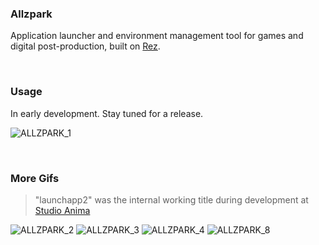 
### Allzpark

Application launcher and environment management tool for games and digital post-production, built on [Rez](https://github.com/mottosso/bleeding-rez).

<br>

### Usage

In early development. Stay tuned for a release.

![ALLZPARK_1](https://user-images.githubusercontent.com/2152766/58943971-bee4c600-8778-11e9-8117-f50fe260cee0.gif)

<br>

### More Gifs

> "launchapp2" was the internal working title during development at [Studio Anima](http://studioanima.co.jp)

![ALLZPARK_2](https://user-images.githubusercontent.com/2152766/58943970-be4c2f80-8778-11e9-9344-66007ba5cb5b.gif)
![ALLZPARK_3](https://user-images.githubusercontent.com/2152766/58943973-bee4c600-8778-11e9-809a-cf2aaf7c94c0.gif)
![ALLZPARK_4](https://user-images.githubusercontent.com/2152766/58946617-3cf79b80-877e-11e9-8887-df9a92cb1851.gif)
![ALLZPARK_8](https://user-images.githubusercontent.com/2152766/58959026-16485d80-879c-11e9-8964-e277490dbf5f.gif)
